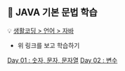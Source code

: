 ## :runner: JAVA 기본 문법 학습

:bulb: [생활코딩 > 언어 > 자바](https://opentutorials.org/course/1223)
* 위 링크를 보고 학습하기  

[Day 01 : 숫자, 문자, 문자열](./Day01)
[Day 02 : 변수](./Day02)

